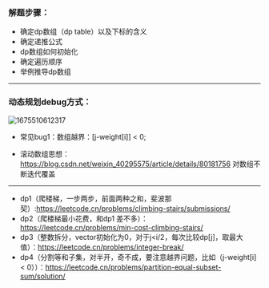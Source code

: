 ### 解题步骤：
* 确定dp数组（dp table）以及下标的含义
* 确定递推公式
* dp数组如何初始化
* 确定遍历顺序
* 举例推导dp数组
---
### 动态规划debug方式：
![1675510612317](https://user-images.githubusercontent.com/121871885/216765184-be4ff12a-818c-4fda-b9cd-23bebcadf66b.jpg)

* 常见bug1：数组越界：[j-weight[i]] < 0;

* 滚动数组思想：https://blog.csdn.net/weixin_40295575/article/details/80181756   对数组不断迭代覆盖
---
* dp1（爬楼梯，一步两步，前面两种之和，斐波那契）:https://leetcode.cn/problems/climbing-stairs/submissions/
* dp2（爬楼梯最小花费，和dp1 差不多）：https://leetcode.cn/problems/min-cost-climbing-stairs/
* dp3（整数拆分，vector初始化为0，对于j<i/2，每次比较dp[j]，取最大值）：https://leetcode.cn/problems/integer-break/
* dp4（分割等和子集，对半开，奇不成，要注意越界问题，比如（j-weight[i] < 0））：https://leetcode.cn/problems/partition-equal-subset-sum/solution/
